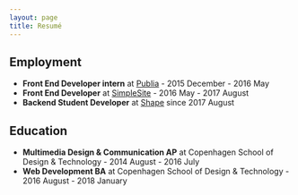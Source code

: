 ```yaml
---
layout: page
title: Resumé
---
```

<section>

<h2>Employment</h2>
<ul class="c-ul-in-default">
	<li><strong>Front End Developer intern</strong> at <a href="http://publia.co/" target="_blank">Publia</a> - 2015 December - 2016 May </li>
	<li><strong>Front End Developer</strong> at <a href="http://www.simplesite.com" target="_blank">SimpleSite</a> - 2016 May - 2017 August</li>
	<li><strong>Backend Student Developer</strong> at <a href="https://www.shape.dk/" target="_blank">Shape</a> since 2017 August</li>
</ul>

<h2>Education</h2>
<ul class="c-ul-in-default">
	<li><strong>Multimedia Design & Communication AP</strong> at Copenhagen School of Design & Technology - 2014 August - 2016 July</li>
	<li><strong>Web Development BA</strong> at Copenhagen School of Design & Technology - 2016 August - 2018 January</li>
</ul>

</section>